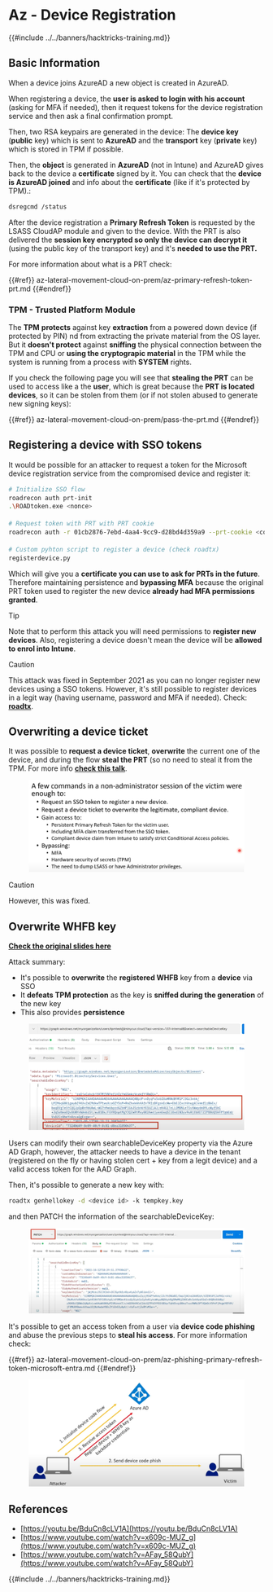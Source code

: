 # Az - Device Registration

{{#include ../../banners/hacktricks-training.md}}

## Basic Information

When a device joins AzureAD a new object is created in AzureAD.

When registering a device, the **user is asked to login with his account** (asking for MFA if needed), then it request tokens for the device registration service and then ask a final confirmation prompt.

Then, two RSA keypairs are generated in the device: The **device key** (**public** key) which is sent to **AzureAD** and the **transport** key (**private** key) which is stored in TPM if possible.

Then, the **object** is generated in **AzureAD** (not in Intune) and AzureAD gives back to the device a **certificate** signed by it. You can check that the **device is AzureAD joined** and info about the **certificate** (like if it's protected by TPM).:

```bash
dsregcmd /status
```

After the device registration a **Primary Refresh Token** is requested by the LSASS CloudAP module and given to the device. With the PRT is also delivered the **session key encrypted so only the device can decrypt it** (using the public key of the transport key) and it's **needed to use the PRT.**

For more information about what is a PRT check:

{{#ref}}
az-lateral-movement-cloud-on-prem/az-primary-refresh-token-prt.md
{{#endref}}

### TPM - Trusted Platform Module

The **TPM** **protects** against key **extraction** from a powered down device (if protected by PIN) nd from extracting the private material from the OS layer.\
But it **doesn't protect** against **sniffing** the physical connection between the TPM and CPU or **using the cryptograpic material** in the TPM while the system is running from a process with **SYSTEM** rights.

If you check the following page you will see that **stealing the PRT** can be used to access like a the **user**, which is great because the **PRT is located devices**, so it can be stolen from them (or if not stolen abused to generate new signing keys):

{{#ref}}
az-lateral-movement-cloud-on-prem/pass-the-prt.md
{{#endref}}

## Registering a device with SSO tokens

It would be possible for an attacker to request a token for the Microsoft device registration service from the compromised device and register it:

```bash
# Initialize SSO flow
roadrecon auth prt-init
.\ROADtoken.exe <nonce>

# Request token with PRT with PRT cookie
roadrecon auth -r 01cb2876-7ebd-4aa4-9cc9-d28bd4d359a9 --prt-cookie <cookie>

# Custom pyhton script to register a device (check roadtx)
registerdevice.py
```

Which will give you a **certificate you can use to ask for PRTs in the future**. Therefore maintaining persistence and **bypassing MFA** because the original PRT token used to register the new device **already had MFA permissions granted**.

> [!TIP]
> Note that to perform this attack you will need permissions to **register new devices**. Also, registering a device doesn't mean the device will be **allowed to enrol into Intune**.

> [!CAUTION]
> This attack was fixed in September 2021 as you can no longer register new devices using a SSO tokens. However, it's still possible to register devices in a legit way (having username, password and MFA if needed). Check: [**roadtx**](https://github.com/carlospolop/hacktricks-cloud/blob/master/pentesting-cloud/azure-security/az-lateral-movement-cloud-on-prem/az-roadtx-authentication.md).

## Overwriting a device ticket

It was possible to **request a device ticket**, **overwrite** the current one of the device, and during the flow **steal the PRT** (so no need to steal it from the TPM. For more info [**check this talk**](https://youtu.be/BduCn8cLV1A).

<figure><img src="../../images/image (32).png" alt=""><figcaption></figcaption></figure>

> [!CAUTION]
> However, this was fixed.

## Overwrite WHFB key

[**Check the original slides here**](https://dirkjanm.io/assets/raw/Windows%20Hello%20from%20the%20other%20side_nsec_v1.0.pdf)

Attack summary:

- It's possible to **overwrite** the **registered WHFB** key from a **device** via SSO
- It **defeats TPM protection** as the key is **sniffed during the generation** of the new key
- This also provides **persistence**

<figure><img src="../../images/image (34).png" alt=""><figcaption></figcaption></figure>

Users can modify their own searchableDeviceKey property via the Azure AD Graph, however, the attacker needs to have a device in the tenant (registered on the fly or having stolen cert + key from a legit device) and a valid access token for the AAD Graph.

Then, it's possible to generate a new key with:

```bash
roadtx genhellokey -d <device id> -k tempkey.key
```

and then PATCH the information of the searchableDeviceKey:

<figure><img src="../../images/image (36).png" alt=""><figcaption></figcaption></figure>

It's possible to get an access token from a user via **device code phishing** and abuse the previous steps to **steal his access**. For more information check:

{{#ref}}
az-lateral-movement-cloud-on-prem/az-phishing-primary-refresh-token-microsoft-entra.md
{{#endref}}

<figure><img src="../../images/image (37).png" alt=""><figcaption></figcaption></figure>

## References

- [https://youtu.be/BduCn8cLV1A](https://youtu.be/BduCn8cLV1A)
- [https://www.youtube.com/watch?v=x609c-MUZ_g](https://www.youtube.com/watch?v=x609c-MUZ_g)
- [https://www.youtube.com/watch?v=AFay_58QubY](https://www.youtube.com/watch?v=AFay_58QubY)

{{#include ../../banners/hacktricks-training.md}}
